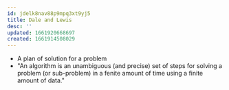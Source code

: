 ```yaml
---
id: jdelk8nav88p9mpq3xt9yj5
title: Dale and Lewis
desc: ''
updated: 1661920668697
created: 1661914508029
---
```


- A plan of solution for a problem
- "An algorithm is an unambiguous (and precise) set of steps for solving a problem (or sub-problem) in a fenite amount of time using a finite amount of data."
